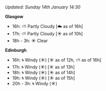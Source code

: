 *Updated: Sunday 14th January 14:30*

**Glasgow**

* 16h: :partly_sunny: Partly Cloudy [:cloud: as of 16h]
* 17h: :partly_sunny: Partly Cloudy [:sunny: as of 10h]
* 18h - 3h: :sunny: Clear

**Edinburgh**

* 16h: :cyclone: Windy (:sunny:) [:sunny: as of 12h, :partly_sunny: as of 16h]
* 17h: :cyclone: Windy (:sunny:) [:sunny: as of 13h]
* 18h: :cyclone: Windy (:sunny:) [:sunny: as of 14h]
* 19h: :cyclone: Windy (:sunny:) [:sunny: as of 15h]
* 20h - 3h: :cyclone: Windy (:sunny:)
